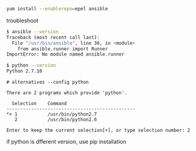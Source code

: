 ```bash
yum install --enablerepo=epel ansible
```

troubleshoot
```bash
$ ansible --version
Traceback (most recent call last):
  File "/usr/bin/ansible", line 36, in <module>
    from ansible.runner import Runner
ImportError: No module named ansible.runner
```

```bash
$ python --version
Python 2.7.10
```

```
# alternatives --config python

There are 2 programs which provide 'python'.

  Selection    Command
-----------------------------------------------
*+ 1           /usr/bin/python2.7
   2           /usr/bin/python2.6

Enter to keep the current selection[+], or type selection number: 2
```
if python is dfferent version, use pip installation

```
